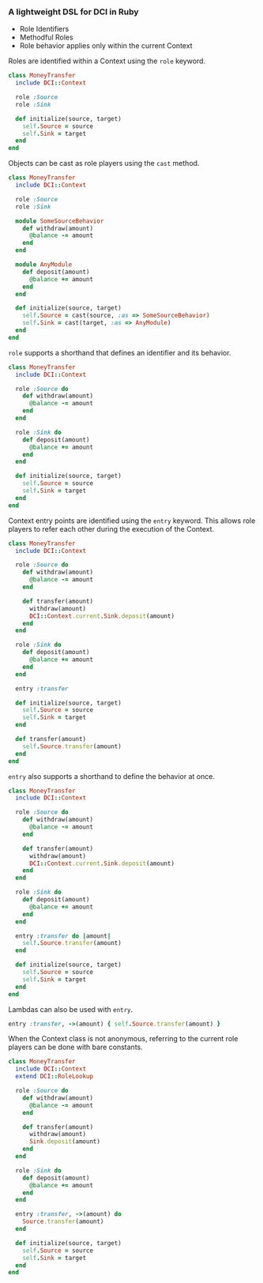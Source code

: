### A lightweight DSL for DCI in Ruby

- Role Identifiers
- Methodful Roles
- Role behavior applies only within the current Context

Roles are identified within a Context using the `role` keyword.

```ruby
class MoneyTransfer
  include DCI::Context

  role :Source
  role :Sink

  def initialize(source, target)
    self.Source = source
    self.Sink = target
  end
end
```

Objects can be cast as role players using the `cast` method.

```ruby
class MoneyTransfer
  include DCI::Context

  role :Source
  role :Sink

  module SomeSourceBehavior
    def withdraw(amount)
      @balance -= amount
    end
  end

  module AnyModule
    def deposit(amount)
      @balance += amount
    end
  end

  def initialize(source, target)
    self.Source = cast(source, :as => SomeSourceBehavior)
    self.Sink = cast(target, :as => AnyModule)
  end
end
```

`role` supports a shorthand that defines an identifier and its behavior.

```ruby
class MoneyTransfer
  include DCI::Context

  role :Source do
    def withdraw(amount)
      @balance -= amount
    end
  end

  role :Sink do
    def deposit(amount)
      @balance += amount
    end
  end

  def initialize(source, target)
    self.Source = source
    self.Sink = target
  end
end
```

Context entry points are identified using the `entry` keyword. This allows
role players to refer each other during the execution of the Context.

```ruby
class MoneyTransfer
  include DCI::Context

  role :Source do
    def withdraw(amount)
      @balance -= amount
    end

    def transfer(amount)
      withdraw(amount)
      DCI::Context.current.Sink.deposit(amount)
    end
  end

  role :Sink do
    def deposit(amount)
      @balance += amount
    end
  end

  entry :transfer

  def initialize(source, target)
    self.Source = source
    self.Sink = target
  end

  def transfer(amount)
    self.Source.transfer(amount)
  end
end
```

`entry` also supports a shorthand to define the behavior at once.

```ruby
class MoneyTransfer
  include DCI::Context

  role :Source do
    def withdraw(amount)
      @balance -= amount
    end

    def transfer(amount)
      withdraw(amount)
      DCI::Context.current.Sink.deposit(amount)
    end
  end

  role :Sink do
    def deposit(amount)
      @balance += amount
    end
  end

  entry :transfer do |amount|
    self.Source.transfer(amount)
  end

  def initialize(source, target)
    self.Source = source
    self.Sink = target
  end
end
```

Lambdas can also be used with `entry`.

```ruby
entry :transfer, ->(amount) { self.Source.transfer(amount) }
```

When the Context class is not anonymous, referring to the current role players
can be done with bare constants.

```ruby
class MoneyTransfer
  include DCI::Context
  extend DCI::RoleLookup

  role :Source do
    def withdraw(amount)
      @balance -= amount
    end

    def transfer(amount)
      withdraw(amount)
      Sink.deposit(amount)
    end
  end

  role :Sink do
    def deposit(amount)
      @balance += amount
    end
  end

  entry :transfer, ->(amount) do
    Source.transfer(amount)
  end

  def initialize(source, target)
    self.Source = source
    self.Sink = target
  end
end
```

